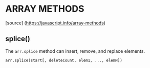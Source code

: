 # ARRAY METHODS
[source] (https://javascript.info/array-methods)

## splice()
The `arr.splice` method can insert, remove, and replace elements.

`arr.splice(start[, deleteCount, elem1, ..., elemN])`
